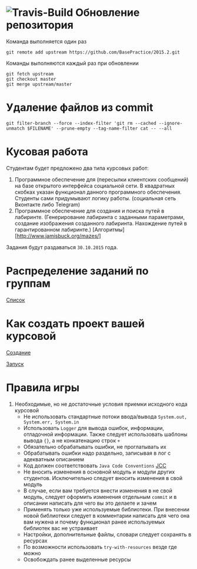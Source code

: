 ![Travis-Build](https://travis-ci.org/BasePractice/2015.2.svg?branch=master)
Обновление репозитория
======================
Команда выполняется один раз

```
git remote add upstream https://github.com/BasePractice/2015.2.git
```

Команды выполняются каждый раз при обновлении
```
git fetch upstream
git checkout master
git merge upstream/master
```

Удаление  файлов из commit
==============
```
git filter-branch --force --index-filter 'git rm --cached --ignore-unmatch $FILENAME' --prune-empty --tag-name-filter cat -- --all
```

Кусовая работа
==============

Студентам будет предложено два типа курсовых работ:

1.  Программное обеспечение для (пересылки клиентских сообщений) на базе открытого интерфейса социальной сети.
    В квадратных скобках указан функционал данного программного обеспечения. Студенты сами придумывают логику работы. (социальная сеть Вконтакте либо Telegram)
2.  Программное обеспечение для создания и поиска путей в лабиринте. (Генерирование лабиринта с заданными параметрами, создание изображения созданного лабиринта.
    Нахождение путей в гарантированном лабиринте.) [Алгоритмы][http://www.jamisbuck.org/mazes/]

Задания будут раздаваться ```30.10.2015``` года.


Распределение заданий по группам
=================================
[Список](.cources.csv)

Как создать проект вашей курсовой
=================================
[Создание](https://yadi.sk/d/d33U0tWujpScJ)

[Запуск](https://yadi.sk/i/BNaBm1CAjpSeW)


Правила игры
=================================

1.  Необходимые, но не достаточные условия приемки исходного кода курсовой
    -  Не использовать стандартные потоки ввода/вывода `System.out, System.err, System.in`
    -  Использовать `Logger` для вывода ошибок, информации, отладочной информации. Также следует использовать шаблоны вывода `{}`, а не 
       конкатенацию строк `+`
    -  Обязательно обрабатывать ошибки, не проглатывать их
    -  Обрабатывать ошибки надо раздельно, записывая в лог с адекватным описанием
    -  Код должен соответствовать `Java Code Conventions` [JCC](http://www.oracle.com/technetwork/java/codeconventions-150003.pdf)
    -  Не вносить изменения в основной модуль и модули других студентов. Исключительно следует вносить изменения в свой модуль
    -  В случае, если вам требуется внести изменения в не свой модуль, следует оформить изменения отдельным `commit` и в описании написать
       для чего вы это делаете и зачем
    -  Применять только уже используемые библиотеки. При внесении новой библиотеки следует в комментарии написать для чего она вам нужена и 
       почему функционал ранее используемых библиотек вас не устраивает
    -  Настройки, дополнительные файлы, словари следует сохранять в ресурсах
    -  По возможности использовать `try-with-resources` везде где можно
    -  Освобождать ранее выделенные ресурсы
